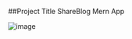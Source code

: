 ##Project Title
ShareBlog Mern App

![image](https://github.com/sabhishek07/BlogApp/assets/70909623/5a35f8e5-a441-49ad-8215-09696a6bb949)



